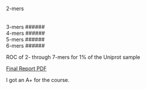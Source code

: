 2-mers
######
<div><img alt="" src="https://github.com/alevchuk/nmercount-classifier/raw/master/fig-runlen2.png" /></div>
3-mers
######
<div><img alt="" src="https://github.com/alevchuk/nmercount-classifier/raw/master/fig-runlen3.png" /></div>
4-mers
######
<div><img alt="" src="https://github.com/alevchuk/nmercount-classifier/raw/master/fig-runlen4.png" /></div>
5-mers
######
<div><img alt="" src="https://github.com/alevchuk/nmercount-classifier/raw/master/fig-runlen5.png" /></div>
6-mers
######
<div><img alt="" src="https://github.com/alevchuk/nmercount-classifier/raw/master/fig-runlen6.png" /></div>
<div><img alt="" src="https://github.com/alevchuk/nmercount-classifier/raw/master/fig-7.png" /></div>

<img alt="" src="https://github.com/alevchuk/nmercount-classifier/raw/master/roc-2-to-7.png" />
<p>ROC of 2- through 7-mers for 1% of the Uniprot sample</p>

<a href="http://biocluster.ucr.edu/~alevchuk/cs235-proj/alevchuk-data-mining-project.pdf">Final Report PDF</a>

<p>I got an A+ for the course.</a>
